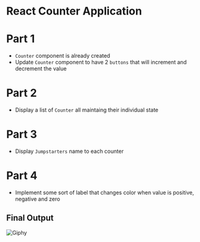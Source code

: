 # React Counter Application

# Part 1
* `Counter` component is already created
* Update `Counter` component to have 2 `buttons` that will increment and decrement the value

# Part 2
* Display a list of `Counter` all maintaing their individual state

# Part 3
* Display `Jumpstarters` name to each counter

# Part 4
* Implement some sort of label that changes color when value is positive, negative and zero


## Final Output
![Giphy](https://media.giphy.com/media/3iBbZAQ5BgYTI3cAk9/giphy.gif)